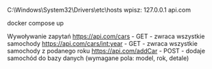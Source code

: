C:\Windows\System32\Drivers\etc\hosts wpisz: 127.0.0.1 api.com

docker compose up

Wywoływanie zapytań
https://api.com/cars - GET - zwraca wszystkie samochody
https://api.com/cars/int:year - GET - zwraca wszystkie samochody z podanego roku
https://api.com/addCar - POST - dodaje samochód do bazy danych (wymagane pola: model, rok, detale)